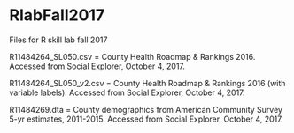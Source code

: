 # RlabFall2017
Files for R skill lab fall 2017

R11484264_SL050.csv = County Health Roadmap & Rankings 2016. Accessed from Social Explorer, October 4, 2017.

R11484264_SL050_v2.csv = County Health Roadmap & Rankings 2016 (with variable labels). Accessed from Social Explorer, October 4, 2017.

R11484269.dta = County demographics from American Community Survey 5-yr estimates, 2011-2015. Accessed from Social Explorer, October 4, 2017.

